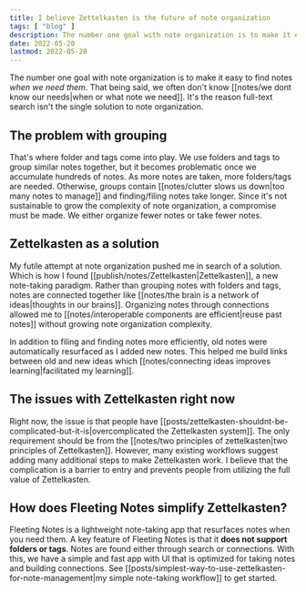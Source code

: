 ```yaml
---
title: I believe Zettelkasten is the future of note organization
tags: [ "blog" ]
description: The number one goal with note organization is to make it easy to find notes when we need them. That being said, we often don't know when or what note we need. It's the reason full-text search isn't the single solution to note organization.
date: 2022-05-20
lastmod: 2022-05-20
---
```

The number one goal with note organization is to make it easy to find notes *when we need them*. That being said, we often don't know [[notes/we dont know our needs|when or what note we need]]. It's the reason full-text search isn't the single solution to note organization.

## The problem with grouping
That's where folder and tags come into play. We use folders and tags to group similar notes together, but it becomes problematic once we accumulate hundreds of notes. As more notes are taken, more folders/tags are needed. Otherwise, groups contain [[notes/clutter slows us down|too many notes to manage]] and finding/filing notes take longer. Since it's not sustainable to grow the complexity of note organization, a compromise must be made. We either organize fewer notes or take fewer notes.

## Zettelkasten as a solution
My futile attempt at note organization pushed me in search of a solution. Which is how I found [[publish/notes/Zettelkasten|Zettelkasten]], a new note-taking paradigm. Rather than grouping notes with folders and tags, notes are connected together like [[notes/the brain is a network of ideas|thoughts in our brains]]. Organizing notes through connections allowed me to [[notes/interoperable components are efficient|reuse past notes]] without growing note organization complexity.

In addition to filing and finding notes more efficiently, old notes were automatically resurfaced as I added new notes. This helped me build links between old and new ideas which [[notes/connecting ideas improves learning|facilitated my learning]]. 

## The issues with Zettelkasten right now
Right now, the issue is that people have [[posts/zettelkasten-shouldnt-be-complicated-but-it-is|overcomplicated the Zettelkasten system]]. The only requirement should be from the [[notes/two principles of zettelkasten|two principles of Zettelkasten]]. However, many existing workflows suggest adding many additional steps to make Zettelkasten work. I believe that the complication is a barrier to entry and prevents people from utilizing the full value of Zettelkasten. 

## How does Fleeting Notes simplify Zettelkasten?
Fleeting Notes is a lightweight note-taking app that resurfaces notes when you need them. A key feature of Fleeting Notes is that it **does not support folders or tags**. Notes are found either through search or connections. With this, we have a simple and fast app with UI that is optimized for taking notes and building connections. See [[posts/simplest-way-to-use-zettelkasten-for-note-management|my simple note-taking workflow]] to get started.